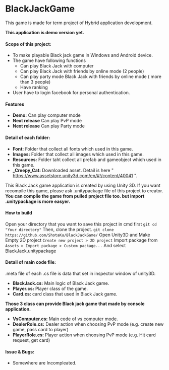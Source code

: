 # BlackJackGame
This game is made for term project of Hybrid application development.

__This application is demo version yet.__

#### Scope of this project:
 - To make playable Black jack game in Windows and Android device.
 - The game have following functions
    - Can play Black Jack with computer
    - Can play Black Jack with friends by online mode (2 people)
    - Can play party mode Black Jack with friends by online mode ( more than 3 people)
    - Have ranking
 - User have to login facebook for personal authentication.
 
#### Features
 - **Demo:**         Can play computer mode
 - **Next release**  Can play PvP mode
 - **Next release**  Can play Party mode

#### Detail of each folder:
 - **Font:**        Folder that collect all fonts which used in this game.
 - **Images:**      Folder that collect all images which used in this game.
 - **Resources:**   Folder taht collect all prefab and gameobject which used in this game.
 - **_Creepy_Cat:** Downloaded asset. Detail is here " https://www.assetstore.unity3d.com/en/#!/content/40041 ".
 
 
 This Black Jack game application is created by using Unity 3D.
 If you want recompile this game, please ask .unitypackage file of this project to creator.
 **You can complie the game from pulled project file too. but import .unitypackage is more easyer.**
 
 #### How to build
 Open your directory that you want to save this project in cmd first <Enter>
 `git cd "Your directory"`<Enter>
 Then, clone the project.<Enter>
 `git clone https://github.com/ShotaKu/BlackJackGame/`<Enter>
 Open Unity3D and Make Empty 2D project<Enter>
 `Create new project > 2D project`<Enter>
 Import package from<Enter>
 `Assets > Import package > Custom package...`<Enter>
 And select BlackJack.unitypackage<Enter>
 
 #### Detail of main code file:
 .meta file of each .cs file is data that set in inspector window of unity3D.
  - **BlackJack.cs:** Main logic of Black Jack game.
  - **Player.cs:** Player class of the game.
  - **Card.cs:** card class that used in Black Jack game.
  
**Those 3 class can provide Black jack game that made by console application.**
  - **VsComputer.cs:**    Main code of vs computer mode.
  - **DealerRole.cs:**    Dealer action when choosing PvP mode (e.g. create new game, pass card to player)
  - **PlayerRole.cs:**    Player action when choosing PvP mode (e.g. Hit card request, get card)
  
#### Issue & Bugs:
 - Somewhere are Incompleated.
